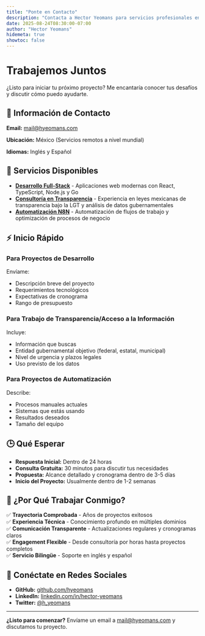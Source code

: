 ```yaml
---
title: "Ponte en Contacto"
description: "Contacta a Hector Yeomans para servicios profesionales en desarrollo Go, consultoría en transparencia y automatización N8N"
date: 2025-08-24T08:30:00-07:00
author: "Hector Yeomans"
hidemeta: true
showtoc: false
---
```


# Trabajemos Juntos

¿Listo para iniciar tu próximo proyecto? Me encantaría conocer tus desafíos y discutir cómo puedo ayudarte.

## 📧 Información de Contacto

**Email:** [mail@hyeomans.com](mailto:mail@hyeomans.com)

**Ubicación:** México (Servicios remotos a nivel mundial)

**Idiomas:** Inglés y Español

## 🚀 Servicios Disponibles

- **[Desarrollo Full-Stack](/services/fullstack-development/)** - Aplicaciones web modernas con React, TypeScript, Node.js y Go
- **[Consultoría en Transparencia](/services/transparency-consulting/)** - Experiencia en leyes mexicanas de transparencia bajo la LGT y análisis de datos gubernamentales
- **[Automatización N8N](/services/n8n-automation/)** - Automatización de flujos de trabajo y optimización de procesos de negocio

## ⚡ Inicio Rápido

### Para Proyectos de Desarrollo

Envíame:

- Descripción breve del proyecto
- Requerimientos tecnológicos
- Expectativas de cronograma
- Rango de presupuesto

### Para Trabajo de Transparencia/Acceso a la Información

Incluye:

- Información que buscas
- Entidad gubernamental objetivo (federal, estatal, municipal)
- Nivel de urgencia y plazos legales
- Uso previsto de los datos

### Para Proyectos de Automatización

Describe:

- Procesos manuales actuales
- Sistemas que estás usando
- Resultados deseados
- Tamaño del equipo

## 🕒 Qué Esperar

- **Respuesta Inicial:** Dentro de 24 horas
- **Consulta Gratuita:** 30 minutos para discutir tus necesidades
- **Propuesta:** Alcance detallado y cronograma dentro de 3-5 días
- **Inicio del Proyecto:** Usualmente dentro de 1-2 semanas

## 🌟 ¿Por Qué Trabajar Conmigo?

✅ **Trayectoria Comprobada** - Años de proyectos exitosos  
✅ **Experiencia Técnica** - Conocimiento profundo en múltiples dominios  
✅ **Comunicación Transparente** - Actualizaciones regulares y cronogramas claros  
✅ **Engagement Flexible** - Desde consultoría por horas hasta proyectos completos  
✅ **Servicio Bilingüe** - Soporte en inglés y español

## 📍 Conéctate en Redes Sociales

- **GitHub:** [github.com/hyeomans](https://github.com/hyeomans)
- **LinkedIn:** [linkedin.com/in/hector-yeomans](https://linkedin.com/in/hector-yeomans)
- **Twitter:** [@h_yeomans](https://twitter.com/h_yeomans)

---

**¿Listo para comenzar?** Envíame un email a [mail@hyeomans.com](mailto:mail@hyeomans.com) y discutamos tu proyecto.
